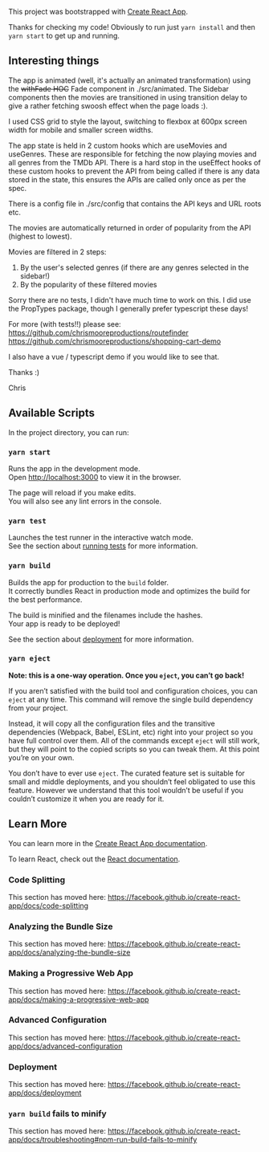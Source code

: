 This project was bootstrapped with [Create React App](https://github.com/facebook/create-react-app).

Thanks for checking my code! Obviously to run just `yarn install` and then `yarn start` to get up and running.

## Interesting things

The app is animated (well, it's actually an animated transformation) using the ~~withFade HOC~~ Fade component in ./src/animated.
The Sidebar components then the movies are transitioned in using transition delay to give a rather fetching swoosh effect
when the page loads :).

I used CSS grid to style the layout, switching to flexbox at 600px screen width for mobile and smaller screen widths.

The app state is held in 2 custom hooks which are useMovies and useGenres. These are responsible for fetching the now playing movies
and all genres from the TMDb API. There is a hard stop in the useEffect hooks of these custom hooks to prevent the API
from being called if there is any data stored in the state, this ensures the APIs are called only once as per the spec.

There is a config file in ./src/config that contains the API keys and URL roots etc.

The movies are automatically returned in order of popularity from the API (highest to lowest).

Movies are filtered in 2 steps:
1) By the user's selected genres (if there are any genres selected in the sidebar!)
2) By the popularity of these filtered movies

Sorry there are no tests, I didn't have much time to work on this. I did use the PropTypes package, though I generally
prefer typescript these days!

For more (with tests!!) please see:
https://github.com/chrismooreproductions/routefinder
https://github.com/chrismooreproductions/shopping-cart-demo

I also have a vue / typescript demo if you would like to see that.

Thanks :)

Chris

## Available Scripts

In the project directory, you can run:

### `yarn start`

Runs the app in the development mode.<br />
Open [http://localhost:3000](http://localhost:3000) to view it in the browser.

The page will reload if you make edits.<br />
You will also see any lint errors in the console.

### `yarn test`

Launches the test runner in the interactive watch mode.<br />
See the section about [running tests](https://facebook.github.io/create-react-app/docs/running-tests) for more information.

### `yarn build`

Builds the app for production to the `build` folder.<br />
It correctly bundles React in production mode and optimizes the build for the best performance.

The build is minified and the filenames include the hashes.<br />
Your app is ready to be deployed!

See the section about [deployment](https://facebook.github.io/create-react-app/docs/deployment) for more information.

### `yarn eject`

**Note: this is a one-way operation. Once you `eject`, you can’t go back!**

If you aren’t satisfied with the build tool and configuration choices, you can `eject` at any time. This command will remove the single build dependency from your project.

Instead, it will copy all the configuration files and the transitive dependencies (Webpack, Babel, ESLint, etc) right into your project so you have full control over them. All of the commands except `eject` will still work, but they will point to the copied scripts so you can tweak them. At this point you’re on your own.

You don’t have to ever use `eject`. The curated feature set is suitable for small and middle deployments, and you shouldn’t feel obligated to use this feature. However we understand that this tool wouldn’t be useful if you couldn’t customize it when you are ready for it.

## Learn More

You can learn more in the [Create React App documentation](https://facebook.github.io/create-react-app/docs/getting-started).

To learn React, check out the [React documentation](https://reactjs.org/).

### Code Splitting

This section has moved here: https://facebook.github.io/create-react-app/docs/code-splitting

### Analyzing the Bundle Size

This section has moved here: https://facebook.github.io/create-react-app/docs/analyzing-the-bundle-size

### Making a Progressive Web App

This section has moved here: https://facebook.github.io/create-react-app/docs/making-a-progressive-web-app

### Advanced Configuration

This section has moved here: https://facebook.github.io/create-react-app/docs/advanced-configuration

### Deployment

This section has moved here: https://facebook.github.io/create-react-app/docs/deployment

### `yarn build` fails to minify

This section has moved here: https://facebook.github.io/create-react-app/docs/troubleshooting#npm-run-build-fails-to-minify
